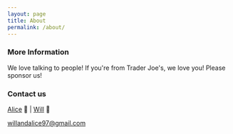 ```yaml
---
layout: page
title: About
permalink: /about/
---
```



### More Information

We love talking to people! If you're from Trader Joe's, we love you! Please sponsor us!

### Contact us

[Alice](https://aliceetan.github.io/) :octopus: | [Will](https://will-hodge.github.io/) :blowfish:

[willandalice97@gmail.com](mailto:willandalice97@gmail.com)
